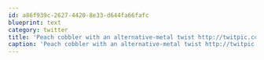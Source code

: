 ```yaml
---
id: a86f939c-2627-4420-8e33-d644fa66fafc
blueprint: text
category: twitter
title: 'Peach cobbler with an alternative-metal twist http://twitpic.com/2nxy44'
caption: 'Peach cobbler with an alternative-metal twist http://twitpic.com/2nxy44'
---
```

